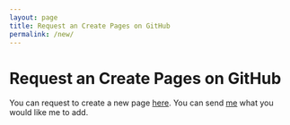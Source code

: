 ```yaml
---
layout: page
title: Request an Create Pages on GitHub
permalink: /new/
---
```

<h1>Request an Create Pages on GitHub</h1>
You can request to create a new page <a href="https://github.com/DiaWiki/DiaWiki.GitHub.io/new/main/SiteName.md">here</a>.
You can send <a href="https://github.com/DiamondGotCat">me</a> what you would like me to add.
